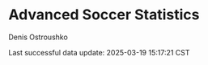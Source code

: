 # Advanced Soccer Statistics
Denis Ostroushko

<!-- gfm -->

Last successful data update: 2025-03-19 15:17:21 CST
